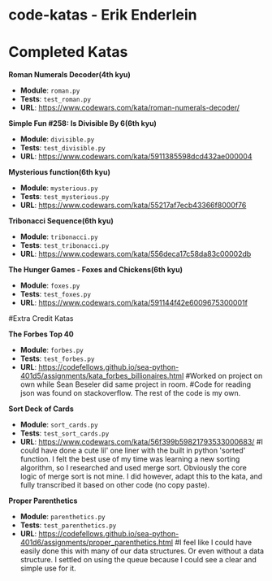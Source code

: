 # code-katas - Erik Enderlein

# Completed Katas

**Roman Numerals Decoder(4th kyu)**

- **Module**: `roman.py`
- **Tests**: `test_roman.py`
- **URL**: https://www.codewars.com/kata/roman-numerals-decoder/

**Simple Fun #258: Is Divisible By 6(6th kyu)**

- **Module**: `divisible.py`
- **Tests**: `test_divisible.py`
- **URL**: https://www.codewars.com/kata/5911385598dcd432ae000004

**Mysterious function(6th kyu)**

- **Module**: `mysterious.py`
- **Tests**: `test_mysterious.py`
- **URL**: https://www.codewars.com/kata/55217af7ecb43366f8000f76

**Tribonacci Sequence(6th kyu)**

- **Module**: `tribonacci.py`
- **Tests**: `test_tribonacci.py`
- **URL**: https://www.codewars.com/kata/556deca17c58da83c00002db

**The Hunger Games - Foxes and Chickens(6th kyu)**

- **Module**: `foxes.py`
- **Tests**: `test_foxes.py`
- **URL**: https://www.codewars.com/kata/591144f42e6009675300001f


#Extra Credit Katas

**The Forbes Top 40**

- **Module**: `forbes.py`
- **Tests**: `test_forbes.py`
- **URL**: https://codefellows.github.io/sea-python-401d5/assignments/kata_forbes_billionaires.html
    #Worked on project on own while Sean Beseler did same project in room. 
    #Code for reading json was found on stackoverflow. The rest of the code is my own.

**Sort Deck of Cards**

- **Module**: `sort_cards.py`
- **Tests**: `test_sort_cards.py`
- **URL**: https://www.codewars.com/kata/56f399b59821793533000683/
    #I could have done a cute lil' one liner with the built in python 'sorted' function. I felt the best use of my time was learning a new sorting algorithm, so I researched and used merge sort. Obviously the core logic of merge sort is not mine. I did however, adapt this to the kata, and fully transcribed it based on other code (no copy paste).

**Proper Parenthetics**

- **Module**: `parenthetics.py`
- **Tests**: `test_parenthetics.py`
- **URL**: https://codefellows.github.io/sea-python-401d6/assignments/proper_parenthetics.html
    #I feel like I could have easily done this with many of our data structures. Or even without a data structure. I settled on using the queue because I could see a clear and simple use for it.